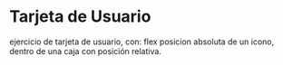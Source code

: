 # Tarjeta de Usuario

  ejercicio de tarjeta de usuario, con:
    flex
    posicion absoluta de un icono, dentro de una caja con posición relativa.
